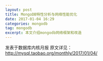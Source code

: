```yaml
---
layout: post
title: MongoDB特性分析与网络性能优化
date: 2017-01-04 16:29
categories: mongodb
tag: mongodb
excerpt: 本文介绍mongodb网络框架和改造
---
```


发表于数据库内核月报
原文详见：http://mysql.taobao.org/monthly/2017/01/04/
